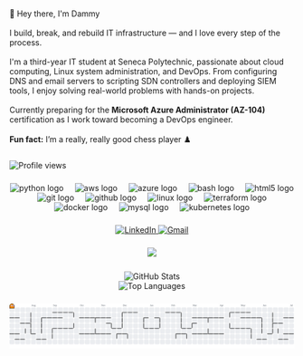 <br clear="both">

<!-- 👋 Intro -->
<p align="left">👋 Hey there, I'm Dammy<br><br>I build, break, and rebuild IT infrastructure — and I love every step of the process.<br><br>I'm a third-year IT student at Seneca Polytechnic, passionate about cloud computing, Linux system administration, and DevOps. From configuring DNS and email servers to scripting SDN controllers and deploying SIEM tools, I enjoy solving real-world problems with hands-on projects.<br><br>Currently preparing for the <b>Microsoft Azure Administrator (AZ-104)</b> certification as I work toward becoming a DevOps engineer.<br><br><b>Fun fact:</b> I’m a really, really good chess player ♟️</p>

###

<!-- 👁️ Profile Views -->
<p align="left">
  <img src="https://komarev.com/ghpvc/?username=Dammy-578&label=Profile%20views&color=0e75b6&style=flat" alt="Profile views" />
</p>

###

<!-- 🧰 Skills Icons -->
<div align="center">
  <img src="https://skillicons.dev/icons?i=py" height="60" alt="python logo" />
  <img width="12" />
  <img src="https://cdn.jsdelivr.net/gh/devicons/devicon/icons/amazonwebservices/amazonwebservices-line-wordmark.svg" height="60" alt="aws logo" />
  <img width="12" />
  <img src="https://cdn.jsdelivr.net/gh/devicons/devicon/icons/azure/azure-original.svg" height="60" alt="azure logo" />
  <img width="12" />
  <img src="https://cdn.jsdelivr.net/gh/devicons/devicon/icons/bash/bash-original.svg" height="60" alt="bash logo" />
  <img width="12" />
  <img src="https://cdn.jsdelivr.net/gh/devicons/devicon/icons/html5/html5-original.svg" height="60" alt="html5 logo" />
  <img width="12" />
  <img src="https://cdn.jsdelivr.net/gh/devicons/devicon/icons/git/git-original.svg" height="60" alt="git logo" />
  <img width="12" />
  <img src="https://cdn.jsdelivr.net/gh/devicons/devicon/icons/github/github-original.svg" height="60" alt="github logo" />
  <img width="12" />
  <img src="https://cdn.jsdelivr.net/gh/devicons/devicon/icons/linux/linux-original.svg" height="60" alt="linux logo" />
  <img width="12" />
  <img src="https://cdn.jsdelivr.net/gh/devicons/devicon/icons/terraform/terraform-original.svg" height="60" alt="terraform logo" />
  <img width="12" />
  <img src="https://cdn.jsdelivr.net/gh/devicons/devicon/icons/docker/docker-original.svg" height="60" alt="docker logo" />
  <img width="12" />
  <img src="https://cdn.jsdelivr.net/gh/devicons/devicon/icons/mysql/mysql-original.svg" height="60" alt="mysql logo" />
  <img width="12" />
  <img src="https://cdn.jsdelivr.net/gh/devicons/devicon/icons/kubernetes/kubernetes-plain.svg" height="60" alt="kubernetes logo" />
</div>

###

<!-- 📬 Contact -->
<div align="center">
  <a href="https://www.linkedin.com/in/dammy-o-27182b194/" target="_blank">
    <img src="https://img.shields.io/static/v1?message=LinkedIn&logo=linkedin&label=&color=0077B5&logoColor=white&labelColor=&style=for-the-badge" height="25" alt="LinkedIn" />
  </a>
  <a href="mailto:ddammy578@gmail.com" target="_blank">
    <img src="https://img.shields.io/static/v1?message=Gmail&logo=gmail&label=&color=D14836&logoColor=white&labelColor=&style=for-the-badge" height="25" alt="Gmail" />
  </a>
</div>

###

<!-- 🏆 GitHub Trophies -->
<div align="center">
  <img src="https://github-profile-trophy.vercel.app/?username=Dammy-578&theme=dracula&margin-w=15&margin-h=15" />
</div>

###

<!-- 📊 GitHub Stats -->
<div align="center">
  <img src="https://github-readme-stats.vercel.app/api?username=Dammy-578&show_icons=true&theme=dracula" alt="GitHub Stats" />
  <br />
  <img src="https://github-readme-stats.vercel.app/api/top-langs/?username=Dammy-578&layout=compact&theme=dracula" alt="Top Languages" />
</div>

###

<!-- 🎮 Pacman GitHub Contribution Graph -->
<picture>
  <source media="(prefers-color-scheme: dark)" srcset="https://raw.githubusercontent.com/Dammy-578/Dammy-578/output/pacman-contribution-graph-dark.svg">
  <source media="(prefers-color-scheme: light)" srcset="https://raw.githubusercontent.com/Dammy-578/Dammy-578/output/pacman-contribution-graph.svg">
  <img alt="Pacman contribution graph" src="https://raw.githubusercontent.com/Dammy-578/Dammy-578/output/pacman-contribution-graph.svg">
</picture>
